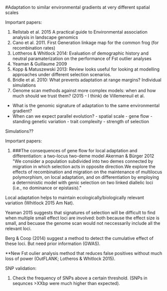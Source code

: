 #Adaptation to similar environmental gradients at very different spatial scales

Important papers: 

1. Rellstab et al. 2015 A practical guide to Environmental association analysis in landscape genomics
2. Cano et al. 2011. First Generation linkage map for the common frog (for recombination rates)
3. Lottheros & Whitlock 2014: Evaluation of demographic history and neutral paramaterization on the performance of Fst outlier analyses
4. Yeaman & Guillaume 2009
5. Kopp & Matuszewski 2013: Review looks useful for looking at modelling approaches under different selection scenarios. 
6. Bridle et al. 2010: What prevents adaptation at range margins? Individual simulations
7. Genome scan methods against more complex models: when and how much should we trust them? (2015 - I think) de Villemereuil et al. 


- What is the genomic signature of adaptation to the same environmental gradient?
- When can we expect parallel evolution? 
      - spatial scale
      - gene flow
      - standing genetic variation
      - trait complexity
      - strength of selection


Simulations??


Important papers:
1. ###The consequences of gene flow for local adaptation and differentiation: a two-locus two-deme model
Akerman & Bürger 2012
"We consider a population subdivided into two demes connected by migration
in which selection acts in opposite direction.We explore the effects of recombination
and migration on the maintenance of multilocus polymorphism, on local adaptation,
and on differentiation by employing a deterministic model with genic selection on
two linked diallelic loci (i.e., no dominance or epistasis)."


Local adaptation helps to maintain ecologically/biologically relevant variation (Whitlock 2015 Am Nat). 

Yeaman 2015 suggests that signatures of selection will be difficult to find when multiple small effect loci are involved: both because the effect size is small, and becuase the genome scan would not neccessarily include all the relevant loci. 

Berg & Coop (2014) suggest a method to detect the cumulative effect of these loci. But need prior information (GWAS). 

**New Fst oulier analysis method that reduces false positives without much loss of power (OutFLANK; Lotheros & Whitlock 2015). 


SNP validation: 

1. Check the frequency of SNPs above a certain threshold. (SNPs in sequnces >XXbp were much higher than expected). 

